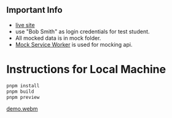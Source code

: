 ## Important Info
- [live site](https://course-assignment-orcin.vercel.app/)
- use "Bob Smith" as login credentials for test student.
- All mocked data is in mock folder.
- [Mock Service Worker](https://mswjs.io/) is used for mocking api.

# Instructions for Local Machine
```bash
pnpm install
pnpm build
pnpm preview
```

[demo.webm](https://github.com/rawat07102/course-assignment/assets/46820045/b78cf066-0682-4a50-a786-ebcef9a694d0)
